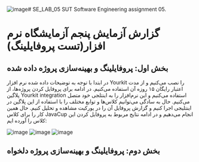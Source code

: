 ![image](https://github.com/user-attachments/assets/4881ea2b-a61b-4837-8334-2056979eb489)# SE_LAB_05
SUT Software Engineering assignment 05.

# گزارش آزمایش پنجم آزمایشگاه نرم افزار(تست پروفایلینگ)

## بخش اول: پروفایلینگ و بهینه‌سازی پروژه داده شده

در ابتدا با توجه به توضیحات داده شده نرم افزار Yourkit را نصب می‌کنیم و از مدت اعتبار رایگان ۱۵ روزه آن استفاده می‌کنیم. در ادامه برای پروفایل کردن پروژه‌ها، از پلاگین Yourkit integration  استفاده می‌کنیم و این نرم‌افزار را به اینتلجی خود متصل می‌کنیم. حال به سادگی می‌توانیم کلاس‌ها و توابع مختلف را با استفاده از این پلاگین در اینتلیجی اجرا کنیم و گزارش پروفایل آن را در یورکیت مشاهده و تحلیل کنیم. حال همین کار را برای کلاس JavaCup انجام می‌دهیم و در ادامه نتایج مربوط به پروفایل کردن این کلاس را آورده ایم:


![image](https://github.com/user-attachments/assets/db941fd8-93fb-4930-920c-13a37c5eb9bd)
![image](https://github.com/user-attachments/assets/d90fbd9e-13a0-4550-b5c8-ba9b8ed68ec1)
![image](https://github.com/user-attachments/assets/49700e41-9481-43c4-9c7c-daf25a517de9)





## بخش دوم: پروفایلینگ و بهینه‌سازی پروژه دلخواه
